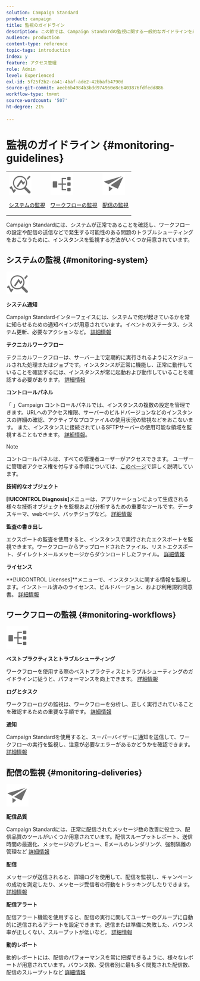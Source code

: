 ```yaml
---
solution: Campaign Standard
product: campaign
title: 監視のガイドライン
description: この節では、Campaign Standardの監視に関する一般的なガイドラインを示します。
audience: production
content-type: reference
topic-tags: introduction
index: y
feature: アクセス管理
role: Admin
level: Experienced
exl-id: 5f25f2b2-ca41-4baf-ade2-42bbafb4790d
source-git-commit: aeeb6b4984b3bdd974960e8c6403876fdfedd886
workflow-type: tm+mt
source-wordcount: '507'
ht-degree: 21%

---
```


# 監視のガイドライン {#monitoring-guidelines}

<table>
<tr><td><img src="assets/do-not-localize/icon_system.svg" width="60px"><p><a href="#monitoring-system">システムの監視</a></p></td>
<td><img src="assets/do-not-localize/icon_workflows.svg" width="60px"><p><a href="#moniroting-workflows">ワークフローの監視</a></p></td>
<td><img src="assets/do-not-localize/icon_send.svg" width="60px"><p><a href="#monitoring-deliveries">配信の監視</a></p></td></tr>
</table>

Campaign Standardには、システムが正常であることを確認し、ワークフローの設定や配信の送信などで発生する可能性のある問題のトラブルシューティングをおこなうために、インスタンスを監視する方法がいくつか用意されています。

## システムの監視 {#monitoring-system}

<img src="assets/do-not-localize/icon_system.svg" width="60px">

**システム通知**

Campaign Standardインターフェイスには、システムで何が起きているかを常に知らせるための通知ペインが用意されています。イベントのステータス、システム更新、必要なアクションなど。 [詳細情報](../../start/using/interface-description.md#top-bar)


**テクニカルワークフロー**

テクニカルワークフローは、サーバー上で定期的に実行されるようにスケジュールされた処理またはジョブです。インスタンスが正常に機能し、正常に動作していることを確認するには、インスタンスが常に起動および動作していることを確認する必要があります。 [詳細情報](../../administration/using/technical-workflows.md)

**コントロールパネル**

「 」Campaign コントロールパネルでは、インスタンスの複数の設定を管理できます。URLへのアクセス権限、サーバーのビルドバージョンなどのインスタンスの詳細の確認、アクティブなプロファイルの使用状況の監視などをおこないます。 また、インスタンスに接続されているSFTPサーバーの使用可能な領域を監視することもできます。 [詳細情報](https://experienceleague.adobe.com/docs/control-panel/using/control-panel-home.html?lang=ja)。

>[!NOTE]
>
>コントロールパネルは、すべての管理者ユーザーがアクセスできます。 ユーザーに管理者アクセス権を付与する手順については、[このページ](https://experienceleague.adobe.com/docs/control-panel/using/discover-control-panel/managing-permissions.html?lang=ja#discover-control-panel)で詳しく説明しています。

**技術的なオブジェクト**

**[!UICONTROL Diagnosis]**&#x200B;メニューは、アプリケーションによって生成される様々な技術オブジェクトを監視および分析するための重要なツールです。データスキーマ、webページ、バッチジョブなど。 [詳細情報](../../developing/using/monitoring-data-model-changes.md)

**監査の書き出し**

エクスポートの監査を使用すると、インスタンスで実行されたエクスポートを監視できます。ワークフローからアップロードされたファイル、リストエクスポート、ダイレクトメールメッセージからダウンロードしたファイル。
[詳細情報](../../administration/using/auditing-export-logs.md)

**ライセンス**

**[!UICONTROL Licenses]**メニューで、インスタンスに関する情報を監視します。インストール済みのライセンス、ビルドバージョン、および利用規約同意書。
[詳細情報](../../administration/using/licenses.md)

## ワークフローの監視 {#monitoring-workflows}

<img src="assets/do-not-localize/icon_workflows.svg" width="60px">

**ベストプラクティスとトラブルシューティング**

ワークフローを使用する際のベストプラクティスとトラブルシューティングのガイドラインに従うと、パフォーマンスを向上できます。
[詳細情報](../../automating/using/best-practices-workflows.md)

**ログとタスク**

ワークフローログの監視は、ワークフローを分析し、正しく実行されていることを確認するための重要な手順です。
[詳細情報](../../automating/using/monitoring-workflow-execution.md#workflow-log-and-tasks)

**通知**

Campaign Standardを使用すると、スーパーバイザーに通知を送信して、ワークフローの実行を監視し、注意が必要なエラーがあるかどうかを確認できます。
[詳細情報](../../automating/using/monitoring-workflow-execution.md#error-management)

## 配信の監視 {#monitoring-deliveries}

<img src="assets/do-not-localize/icon_send.svg" width="60px">

**配信品質**

Campaign Standardには、正常に配信されたメッセージ数の改善に役立つ、配信品質のツールがいくつか用意されています。配信スループットレポート、送信時間の最適化、メッセージのプレビュー、Eメールのレンダリング、強制隔離の管理など
[詳細情報](../../sending/using/about-deliverability.md)

**配信**

メッセージが送信されると、詳細ログを使用して、配信を監視し、キャンペーンの成功を測定したり、メッセージ受信者の行動をトラッキングしたりできます。
[詳細情報](../../sending/using/monitoring-a-delivery.md)

**配信アラート**

配信アラート機能を使用すると、配信の実行に関してユーザーのグループに自動的に送信されるアラートを設定できます。送信または準備に失敗した、バウンス率が正しくない、スループットが低いなど。
[詳細情報](../../sending/using/receiving-alerts-when-failures-happen.md)

**動的レポート**

動的レポートには、配信のパフォーマンスを常に把握できるように、様々なレポートが用意されています。バウンス数、受信者別に最も多く閲覧された配信数、配信のスループットなど
[詳細情報](../../reporting/using/about-dynamic-reports.md)

